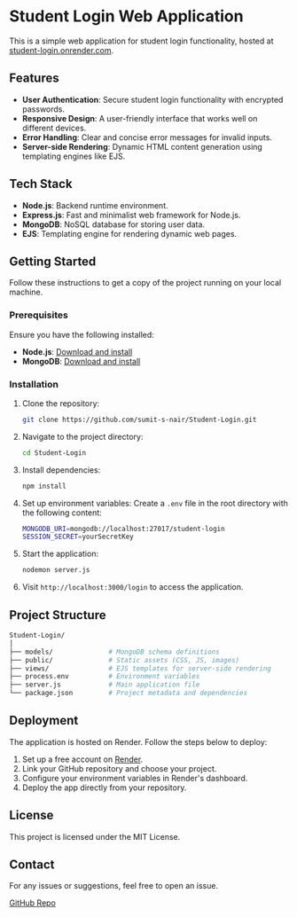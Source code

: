 # Student Login Web Application

This is a simple web application for student login functionality, hosted at [student-login.onrender.com](https://student-login.onrender.com/login).

## Features

- **User Authentication**: Secure student login functionality with encrypted passwords.
- **Responsive Design**: A user-friendly interface that works well on different devices.
- **Error Handling**: Clear and concise error messages for invalid inputs.
- **Server-side Rendering**: Dynamic HTML content generation using templating engines like EJS.

## Tech Stack

- **Node.js**: Backend runtime environment.
- **Express.js**: Fast and minimalist web framework for Node.js.
- **MongoDB**: NoSQL database for storing user data.
- **EJS**: Templating engine for rendering dynamic web pages.

## Getting Started

Follow these instructions to get a copy of the project running on your local machine.

### Prerequisites

Ensure you have the following installed:

- **Node.js**: [Download and install](https://nodejs.org/)
- **MongoDB**: [Download and install](https://www.mongodb.com/try/download/community)

### Installation

1. Clone the repository:
   ```bash
   git clone https://github.com/sumit-s-nair/Student-Login.git
   ```

2. Navigate to the project directory:
   ```bash
   cd Student-Login
   ```

3. Install dependencies:
   ```bash
   npm install
   ```

4. Set up environment variables:
   Create a `.env` file in the root directory with the following content:
   ```bash
   MONGODB_URI=mongodb://localhost:27017/student-login
   SESSION_SECRET=yourSecretKey
   ```

5. Start the application:
   ```bash
   nodemon server.js
   ```

6. Visit `http://localhost:3000/login` to access the application.

## Project Structure

```bash
Student-Login/
│
├── models/              # MongoDB schema definitions
├── public/              # Static assets (CSS, JS, images)
├── views/               # EJS templates for server-side rendering
├── process.env          # Environment variables
├── server.js            # Main application file
└── package.json         # Project metadata and dependencies
```

## Deployment

The application is hosted on Render. Follow the steps below to deploy:

1. Set up a free account on [Render](https://render.com/).
2. Link your GitHub repository and choose your project.
3. Configure your environment variables in Render's dashboard.
4. Deploy the app directly from your repository.

## License

This project is licensed under the MIT License.

## Contact

For any issues or suggestions, feel free to open an issue.

[GitHub Repo](https://github.com/sumit-s-nair/Student-Login)
